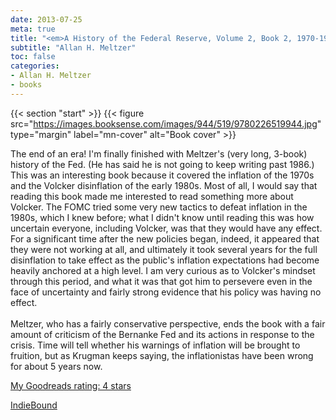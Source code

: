 ```yaml
---
date: 2013-07-25
meta: true
title: "<em>A History of the Federal Reserve, Volume 2, Book 2, 1970-1986</em>"
subtitle: "Allan H. Meltzer"
toc: false
categories:
- Allan H. Meltzer
- books
---
```


{{< section "start" >}}
{{< figure src="https://images.booksense.com/images/944/519/9780226519944.jpg" type="margin" label="mn-cover" alt="Book cover" >}}

The end of an era! I'm finally finished with Meltzer's (very long, 3-book) history of the Fed. (He has said he is not going to keep writing past 1986.) This was an interesting book because it covered the inflation of the 1970s and the Volcker disinflation of the early 1980s. Most of all, I would say that reading this book made me interested to read something more about Volcker. The FOMC tried some very new tactics to defeat inflation in the 1980s, which I knew before; what I didn't know until reading this was how uncertain everyone, including Volcker, was that they would have any effect. For a significant time after the new policies began, indeed, it appeared that they were not working at all, and ultimately it took several years for the full disinflation to take effect as the public's inflation expectations had become heavily anchored at a high level. I am very curious as to Volcker's mindset through this period, and what it was that got him to persevere even in the face of uncertainty and fairly strong evidence that his policy was having no effect.<br /><br />Meltzer, who has a fairly conservative perspective, ends the book with a fair amount of criticism of the Bernanke Fed and its actions in response to the crisis. Time will tell whether his warnings of inflation will be brought to fruition, but as Krugman keeps saying, the inflationistas have been wrong for about 5 years now.

[My Goodreads rating: 4 stars](https://www.goodreads.com/review/show/637826537)  

[IndieBound](https://www.indiebound.org/book/9780226519944)

